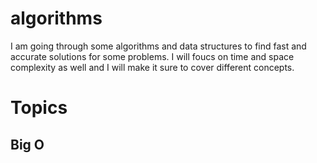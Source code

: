 # algorithms
I am going through some algorithms and data structures to find fast and accurate solutions for some problems. I will foucs on time and space complexity as well and I will 
make it sure to cover different concepts. 
# Topics
## Big O
